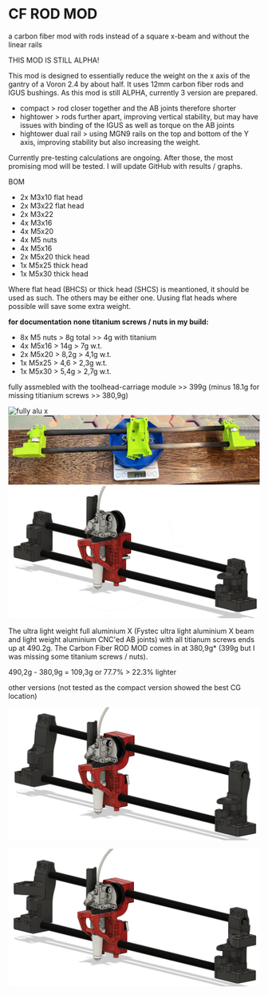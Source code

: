 # CF ROD MOD
a carbon fiber mod with rods instead of a square x-beam and without the linear rails

THIS MOD IS STILL ALPHA!

This mod is designed to essentially reduce the weight on the x axis of the gantry of a Voron 2.4 by about half. It uses 12mm carbon fiber rods and IGUS bushings. As this mod is still ALPHA, currently 3 version are prepared. 
- compact > rod closer together and the AB joints therefore shorter
- hightower > rods further apart, improving vertical stability, but may have issues with binding of the IGUS as well as torque on the AB joints
- hightower dual rail > using MGN9 rails on the top and bottom of the Y axis, improving stability but also increasing the weight.

Currently pre-testing calculations are ongoing. After those, the most promising mod will be tested. I will update GitHub with results / graphs.

BOM
- 2x M3x10 flat head
- 2x M3x22 flat head
- 2x M3x22
- 4x M3x16
- 4x M5x20 
- 4x M5 nuts
- 4x M5x16
- 2x M5x20 thick head
- 1x M5x25 thick head
- 1x M5x30 thick head

Where flat head (BHCS) or thick head (SHCS) is meantioned, it should be used as such. The others may be either one. Uusing flat heads where possible will save some extra weight.


**for documentation**
**none titanium screws / nuts in my build:**
- 8x M5 nuts > 8g total >> 4g with titanium
- 4x M5x16 > 14g > 7g w.t.
- 2x M5x20 > 8,2g > 4,1g w.t.
- 1x M5x25 > 4,6 > 2,3g w.t.
- 1x M5x30 > 5,4g > 2,7g w.t.

fully assmebled with the toolhead-carriage module >> 399g (minus 18.1g for missing titianium screws >> 380,9g)

![fully alu x](img/Alu.jpg)
![cf mod](img/CF_rod_mod.jpg)
![compact version](img/compact.png)

The ultra light weight full aluminium X (Fystec ultra light aluminium X beam and light weight aluminium CNC'ed AB joints) with all titianum screws ends up at 490.2g.
The Carbon Fiber ROD MOD comes in at 380,9g* (399g but I was missing some titanium screws / nuts).

490,2g - 380,9g = 109,3g or 77.7% > 22.3% lighter

other versions (not tested as the compact version showed the best CG location)

![hightower version](img/hightower.png)

![hightower dual rail](img/hightower_dual_rail.png)
